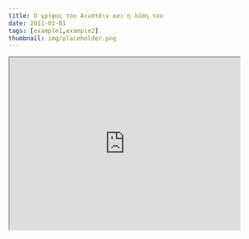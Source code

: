 ```yaml
---
title: Ο γρίφος του Αινστάιν και η λύση του
date: 2011-01-01
tags: [example1,example2]
thumbnail: img/placeholder.png
---
```

<iframe allowfullscreen=" frameborder="0" height="344" src="http://www.youtube.com/embed/UM27bYyV0I4?fs=1" width="459"></iframe>
